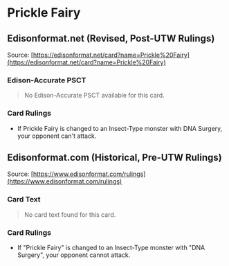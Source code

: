 # Prickle Fairy

## Edisonformat.net (Revised, Post-UTW Rulings)

Source: [https://edisonformat.net/card?name=Prickle%20Fairy](https://edisonformat.net/card?name=Prickle%20Fairy)

### Edison-Accurate PSCT

> No Edison-Accurate PSCT available for this card.

### Card Rulings

*   If Prickle Fairy is changed to an Insect-Type monster with DNA Surgery, your opponent can't attack.


## Edisonformat.com (Historical, Pre-UTW Rulings)

Source: [https://www.edisonformat.com/rulings](https://www.edisonformat.com/rulings)

### Card Text

> No card text found for this card.

### Card Rulings

*   If "Prickle Fairy" is changed to an Insect-Type monster with "DNA Surgery", your opponent cannot attack.



